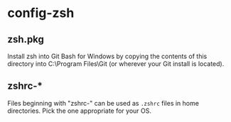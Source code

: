 # config-zsh
## zsh.pkg
Install zsh into Git Bash for Windows by copying the contents of this directory into C:\Program Files\Git (or wherever your Git install is located).
## zshrc-*
Files beginning with "zshrc-" can be used as `.zshrc` files in home directories. Pick the one appropriate for your OS.
